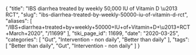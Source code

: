 {
    "title": "IBS diarrhea treated by weekly 50,000 IU of Vitamin D \u2013 RCT",
    "slug": "ibs-diarrhea-treated-by-weekly-50000-iu-of-vitamin-d-rct",
    "aliases": [
        "/IBS+diarrhea+treated+by+weekly+50000+IU+of+Vitamin+D+\u2013+RCT+March+2020",
        "/11699"
    ],
    "tiki_page_id": 11699,
    "date": "2020-03-25",
    "categories": [
        "Gut",
        "Intervention - non daily",
        "Better than daily"
    ],
    "tags": [
        "Better than daily",
        "Gut",
        "Intervention - non daily"
    ]
}